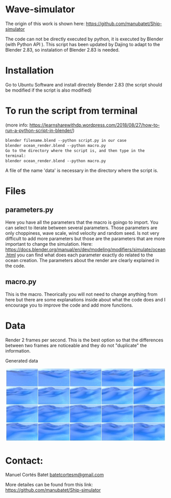 # Wave-simulator

The origin of this work is  shown here: https://github.com/manubatet/Ship-simulator

The code can not be directly executed by python, it is executed by Blender (with Python API ).  This script has been updated by Dajing  to adapt to the Blender 2.83, so instalation of Blender 2.83 is needed.

# Installation
Go to Ubuntu Software and  install  directely Blender 2.83 (the script should be modified if the script is also modified)

# To run the script from terminal
(more info: https://learnsharewithdp.wordpress.com/2018/08/27/how-to-run-a-python-script-in-blender/)

    blender filename.blend --python script.py in our case
    blender ocean_render.blend --python macro.py
    Go to the directory where the script is, and then type in the terminal:
    blender ocean_render.blend --python macro.py

A file of the name  'data' is necessary in the directory where the script is.
 
# Files
## parameters.py
Here you have all the parameters that the macro is goingo to import. You can select to iterate between several parameters. Those parameters are only choppiness, wave scale, wind velocity and random seed. Is not very difficult to add more parameters but those are the parameters that are more important to change the simulation. Here: https://docs.blender.org/manual/en/dev/modeling/modifiers/simulate/ocean.html you can find what does each parameter exactly do related to the ocean creation. The parameters about the render are clearly explained in the code.

## macro.py
This is the macro. Theorically you will not need to change anything from here but there are some explanations inside about what the code does and I encourage you to improve the code and add more functions.

# Data

Render 2 frames per second. This is the best option so that the differences between two frames are noticeable and they do not "duplicate" the information.

Generated data

<p align="center">
  <img width="600" src="gen_img.jpg">
</p>
<p align="justify">

# Contact:
Manuel Cortés Batet batetcortesm@gmail.com 

More detailes can be found from this link: https://github.com/manubatet/Ship-simulator  
